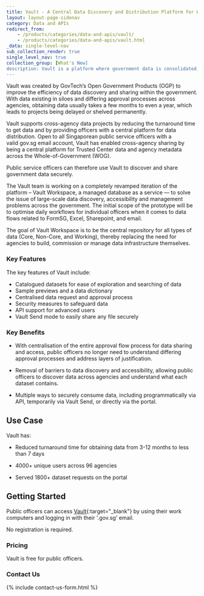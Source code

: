 ```yaml
---
title: Vault - A Central Data Discovery and Distribution Platform for WOG
layout: layout-page-sidenav
category: Data and APIs
redirect_from:
    - /products/categories/data-and-apis/vault/
    - /products/categories/data-and-apis/vault.html
_data: single-level-nav
sub_collection_render: true
single_level_nav: true
collection_group: [What's New]
description: Vault is a platform where government data is consolidated, organised and made discoverable for public servants to explore, search and securely access.
---
```


Vault was created by GovTech’s Open Government Products (OGP) to improve the efficiency of data discovery and sharing within the government. 
With data existing in siloes and differing approval processes across agencies, obtaining data usually takes a few months to even a year, which leads to projects being delayed or shelved permanently. 

Vault supports cross-agency data projects by reducing the turnaround time to get data and by providing officers with a central platform for data distribution.
Open to all Singaporean public service officers with a valid gov.sg email account, Vault has enabled cross-agency sharing by being a central platform for Trusted Center data and agency metadata across the Whole-of-Government (WOG). 

Public service officers can therefore use Vault to discover and share government data securely.

The Vault team is working on a completely revamped iteration of the platform – Vault Workspace, a managed database as a service — to solve the issue of large-scale data discovery, accessibility and management problems across the government. The initial scope of the prototype will be to optimise daily workflows for individual officers when it comes to data flows related to FormSG, Excel, Sharepoint, and email. 

The goal of Vault Workspace is to be the central repository for all types of data (Core, Non-Core, and Working), thereby replacing the need for agencies to build, commission or manage data infrastructure themselves. 


### Key Features

The key features of Vault include:
- Catalogued datasets for ease of exploration and searching of data
- Sample previews and a data dictionary 
- Centralised data request and approval process
- Security measures to safeguard data
- API support for advanced users
- Vault Send mode to easily share any file securely

### Key Benefits

- With centralisation of the entire approval flow process for data sharing and access, public officers no longer need to understand differing approval processes and address layers of justification.

- Removal of barriers to data discovery and accessibility, allowing public officers to discover data across agencies and understand what each dataset contains.
  
- Multiple ways to securely consume data, including programmatically via API, temporarily via Vault Send, or directly via the portal. 

## Use Case

Vault has: 

- Reduced turnaround time for obtaining data from 3-12 months to less than 7 days

- 4000+ unique users across 96 agencies

- Served 1800+ dataset requests on the portal


## Getting Started

Public officers can access [Vault](https://vault.gov.sg){:target="_blank"} by using their work computers and logging in with their '.gov.sg' email. 

No registration is required.

### Pricing

Vault is free for public officers.

### Contact Us

{% include contact-us-form.html %}
